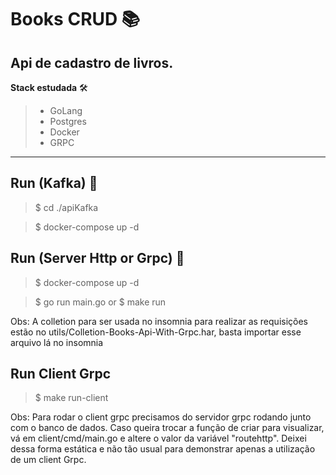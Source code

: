 # Books CRUD 📚

## Api de cadastro de livros.

**Stack estudada** 🛠️

 > * GoLang 
 > * Postgres 
 > * Docker
 > * GRPC 

 --- 

 ## Run (Kafka) 🏃
> $ cd ./apiKafka

> $ docker-compose up -d

 ## Run (Server Http or Grpc) 🏃
> $ docker-compose up -d

> $ go run main.go 
or
> $ make run

Obs: A colletion para ser usada no insomnia para realizar as requisições estão no utils/Colletion-Books-Api-With-Grpc.har, basta importar esse arquivo lá no insomnia

 ## Run Client Grpc
 > $ make run-client

 Obs: Para rodar o client grpc precisamos do servidor grpc rodando junto com o banco de dados. Caso queira trocar a função de criar para visualizar, vá em client/cmd/main.go e altere o valor da variável "routehttp". Deixei dessa forma estática e não tão usual para demonstrar apenas a utilização de um client Grpc.